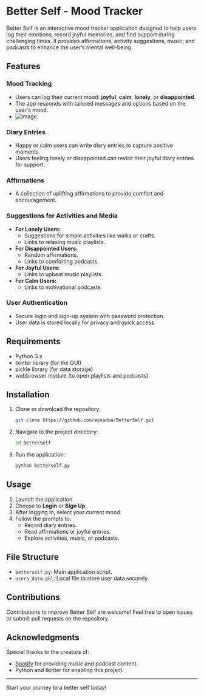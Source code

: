 # Better Self - Mood Tracker

Better Self is an interactive mood tracker application designed to help users log their emotions, record joyful memories, and find support during challenging times. It provides affirmations, activity suggestions, music, and podcasts to enhance the user’s mental well-being.

## Features

### Mood Tracking
- Users can log their current mood: **joyful**, **calm**, **lonely**, or **disappointed**.
- The app responds with tailored messages and options based on the user's mood.
- ![image](https://github.com/user-attachments/assets/79c8871e-71da-44c8-ae69-3cfdcac80ffa)


### Diary Entries
- Happy or calm users can write diary entries to capture positive moments.
- Users feeling lonely or disappointed can revisit their joyful diary entries for support.

### Affirmations
- A collection of uplifting affirmations to provide comfort and encouragement.

### Suggestions for Activities and Media
- **For Lonely Users:**
  - Suggestions for simple activities like walks or crafts.
  - Links to relaxing music playlists.
- **For Disappointed Users:**
  - Random affirmations.
  - Links to comforting podcasts.
- **For Joyful Users:**
  - Links to upbeat music playlists.
- **For Calm Users:**
  - Links to motivational podcasts.

### User Authentication
- Secure login and sign-up system with password protection.
- User data is stored locally for privacy and quick access.

## Requirements

- Python 3.x
- tkinter library (for the GUI)
- pickle library (for data storage)
- webbrowser module (to open playlists and podcasts)

## Installation

1. Clone or download the repository:
   ```bash
   git clone https://github.com/aynadua/BetterSelf.git
   ```
2. Navigate to the project directory:
   ```bash
   cd BetterSelf
   ```
3. Run the application:
   ```bash
   python betterself.py
   ```

## Usage

1. Launch the application.
2. Choose to **Login** or **Sign Up**.
3. After logging in, select your current mood.
4. Follow the prompts to:
   - Record diary entries.
   - Read affirmations or joyful entries.
   - Explore activities, music, or podcasts.

## File Structure

- `betterself.py`: Main application script.
- `users_data.pkl`: Local file to store user data securely.

## Contributions

Contributions to improve Better Self are welcome! Feel free to open issues or submit pull requests on the repository.

## Acknowledgments

Special thanks to the creators of:
- [Spotify](https://www.spotify.com) for providing music and podcast content.
- Python and tkinter for enabling this project.
---

Start your journey to a better self today!

